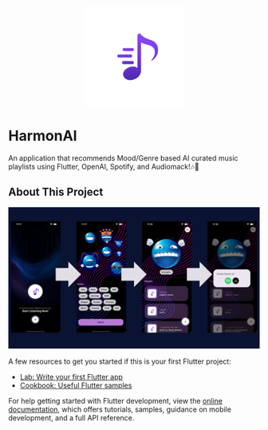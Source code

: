<p align="center">
  <img src="assets/images/harmonailogo.png" alt="HarmonAI Logo" width="200"/>
</p>

# HarmonAI

An application that recommends Mood/Genre based AI curated music playlists using Flutter, OpenAI, Spotify, and Audiomack!🎶🤖

## About This Project


![HarmonAI Banner](assets/images/harmonai_snippet.png)


A few resources to get you started if this is your first Flutter project:

- [Lab: Write your first Flutter app](https://docs.flutter.dev/get-started/codelab)
- [Cookbook: Useful Flutter samples](https://docs.flutter.dev/cookbook)

For help getting started with Flutter development, view the
[online documentation](https://docs.flutter.dev/), which offers tutorials,
samples, guidance on mobile development, and a full API reference.
